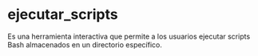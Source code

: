 # ejecutar_scripts
Es una herramienta interactiva que permite a los usuarios ejecutar scripts Bash almacenados en un directorio específico.
